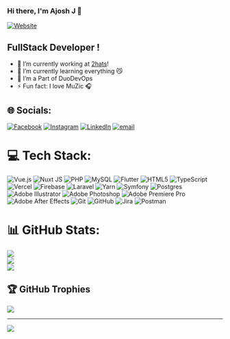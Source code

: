 ### Hi there, I'm Ajosh J 👋

[![Website](https://img.shields.io/website?label=Ajosh.ME&style=for-the-badge&url=https://ajosh.me)](https://ajosh.me)

## FullStack Developer !

- 🔭 I’m currently working at [2hats](https://2hatslogic.com)!
- 🌱 I’m currently learning everything 😼
- 👯 I’m a Part of DuoDevOps
- ⚡ Fun fact: I love MuZic 🎧


## 🌐 Socials:
[![Facebook](https://img.shields.io/badge/Facebook-%231877F2.svg?logo=Facebook&logoColor=white)](https://facebook.com/ajosh.ajo.2) [![Instagram](https://img.shields.io/badge/Instagram-%23E4405F.svg?logo=Instagram&logoColor=white)](https://instagram.com/_.ajo_sh._.ajo._) [![LinkedIn](https://img.shields.io/badge/LinkedIn-%230077B5.svg?logo=linkedin&logoColor=white)](https://linkedin.com/in/ajosh-j-7a39321a4) [![email](https://img.shields.io/badge/Email-D14836?logo=gmail&logoColor=white)](mailto:contact@ajosh.me) 

# 💻 Tech Stack:
![Vue.js](https://img.shields.io/badge/vue.js-%2335495e.svg?style=flat&logo=vuedotjs&logoColor=%234FC08D) ![Nuxt JS](https://img.shields.io/badge/Nuxt-002E3B?style=flat&logo=nuxt.js&logoColor=#00DC82) ![PHP](https://img.shields.io/badge/php-%23777BB4.svg?style=flat&logo=php&logoColor=white) ![MySQL](https://img.shields.io/badge/mysql-4479A1.svg?style=flat&logo=mysql&logoColor=white) ![Flutter](https://img.shields.io/badge/Flutter-%2302569B.svg?style=flat&logo=Flutter&logoColor=white) ![HTML5](https://img.shields.io/badge/html5-%23E34F26.svg?style=flat&logo=html5&logoColor=white) ![TypeScript](https://img.shields.io/badge/typescript-%23007ACC.svg?style=flat&logo=typescript&logoColor=white) ![Vercel](https://img.shields.io/badge/vercel-%23000000.svg?style=flat&logo=vercel&logoColor=white) ![Firebase](https://img.shields.io/badge/firebase-%23039BE5.svg?style=flat&logo=firebase) ![Laravel](https://img.shields.io/badge/laravel-%23FF2D20.svg?style=flat&logo=laravel&logoColor=white) ![Yarn](https://img.shields.io/badge/yarn-%232C8EBB.svg?style=flat&logo=yarn&logoColor=white) ![Symfony](https://img.shields.io/badge/symfony-%23000000.svg?style=flat&logo=symfony&logoColor=white) ![Postgres](https://img.shields.io/badge/postgres-%23316192.svg?style=flat&logo=postgresql&logoColor=white) ![Adobe Illustrator](https://img.shields.io/badge/adobe%20illustrator-%23FF9A00.svg?style=flat&logo=adobe%20illustrator&logoColor=white) ![Adobe Photoshop](https://img.shields.io/badge/adobe%20photoshop-%2331A8FF.svg?style=flat&logo=adobe%20photoshop&logoColor=white) ![Adobe Premiere Pro](https://img.shields.io/badge/Adobe%20Premiere%20Pro-9999FF.svg?style=flat&logo=Adobe%20Premiere%20Pro&logoColor=white) ![Adobe After Effects](https://img.shields.io/badge/Adobe%20After%20Effects-9999FF.svg?style=flat&logo=Adobe%20After%20Effects&logoColor=white) ![Git](https://img.shields.io/badge/git-%23F05033.svg?style=flat&logo=git&logoColor=white) ![GitHub](https://img.shields.io/badge/github-%23121011.svg?style=flat&logo=github&logoColor=white) ![Jira](https://img.shields.io/badge/jira-%230A0FFF.svg?style=flat&logo=jira&logoColor=white) ![Postman](https://img.shields.io/badge/Postman-FF6C37?style=flat&logo=postman&logoColor=white)
# 📊 GitHub Stats:
![](https://github-readme-stats.vercel.app/api?username=Ajoshajo&theme=dark&hide_border=true&include_all_commits=true&count_private=true)<br/>
![](https://nirzak-streak-stats.vercel.app/?user=Ajoshajo&theme=dark&hide_border=true)<br/>
![](https://github-readme-stats.vercel.app/api/top-langs/?username=Ajoshajo&theme=dark&hide_border=true&include_all_commits=true&count_private=true&layout=compact)

## 🏆 GitHub Trophies
![](https://github-profile-trophy.vercel.app/?username=Ajoshajo&theme=dark&no-frame=true&no-bg=true&margin-w=4)

---
[![](https://visitcount.itsvg.in/api?id=Ajoshajo&icon=6&color=0)](https://visitcount.itsvg.in)

<!-- Proudly created with GPRM ( https://gprm.itsvg.in ) -->
